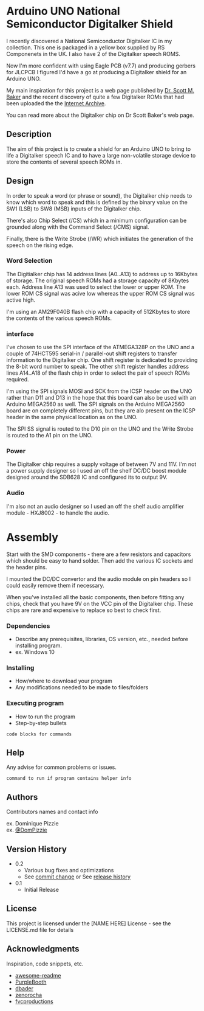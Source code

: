 # Arduino UNO National Semiconductor Digitalker Shield
I recently discovered a National Semiconductor Digitalker IC in my collection. This one is packaged in a yellow box supplied by RS Componenets in the UK. I also have 2 of the Digitalker speech ROMS.

Now I'm more confident with using Eagle PCB (v7.7) and producing gerbers for JLCPCB I figured I'd have a go at producing a Digitalker shield for an Arduino UNO.

My main inspiration for this project is a web page published by [Dr. Scott M. Baker](https://www.smbaker.com/this-is-digitalker-and-jameco-je520-too-vintage-speech-synthesis) and the recent discovery of quite a few Digitalker ROMs that had been uploaded the the [Internet Archive](https://archive.org/details/digitalker).

You can read more about the Digitalker chip on Dr Scott Baker's web page.

## Description

The aim of this project is to create a shield for an Arduino UNO to bring to life a Digitalker speech IC and to have a large non-volatile storage device to store the contents of several speech ROMs in.

## Design

In order to speak a word (or phrase or sound), the Digitalker chip needs to know which word to speak and this is defined by the binary value on the SW1 (LSB) to SW8 (MSB) inputs of the Digitalker chip.

There's also Chip Select (/CS) which in a minimum configuration can be grounded along with the Command Select (/CMS) signal.

Finally, there is the Write Strobe (/WR) which initiates the generation of the speech on the rising edge.

### Word Selection

The Digitialker chip has 14 address lines (A0..A13) to address up to 16Kbytes of storage. The original speech ROMs had a storage capacity of 8Kbytes each. Address line A13 was used to select the lower or upper ROM. The lower ROM CS signal was acive low whereas the upper ROM CS signal was active high.

I'm using an AM29F040B flash chip with a capacity of 512Kbytes to store the contents of the various speech ROMs.

### interface

I've chosen to use the SPI interface of the ATMEGA328P on the UNO and a couple of 74HCT595 serial-in / parallel-out shift registers to transfer information to the Digitalker chip. One shift register is dedicated to providing the 8-bit word number to speak. The other shift register handles address lines A14..A18 of the flash chip in order to select the pair of speech ROMs required.

I'm using the SPI signals MOSI and SCK from the ICSP header on the UNO rather than D11 and D13 in the hope that this board can also be used with an Arduino MEGA2560 as well. The SPI signals on the Arduino MEGA2560 board are on completely different pins, but they are alo present on the ICSP header in the same physical location as on the UNO.

The SPI SS signal is routed to the D10 pin on the UNO and the Write Strobe is routed to the A1 pin on the UNO.   

### Power

The Digitalker chip requires a supply voltage of between 7V and 11V. I'm not a power supply designer so I used an off the shelf DC/DC boost module designed around the SDB628 IC and configured its to output 9V.

### Audio

I'm also not an audio designer so I used an off the shelf audio amplifier module - HXJ8002 - to handle the audio.

# Assembly

Start with the SMD components - there are a few resistors and capacitors which should be easy to hand solder. Then add the various IC sockets and the header pins.

I mounted the DC/DC convertor and the audio module on pin headers so I could easily remove them if necessary.

When you've installed all the basic components, then before fitting any chips, check that you have 9V on the VCC pin of the Digitalker chip. These chips are rare and expensive to replace so best to check first. 

### Dependencies

* Describe any prerequisites, libraries, OS version, etc., needed before installing program.
* ex. Windows 10

### Installing

* How/where to download your program
* Any modifications needed to be made to files/folders

### Executing program

* How to run the program
* Step-by-step bullets
```
code blocks for commands
```

## Help

Any advise for common problems or issues.
```
command to run if program contains helper info
```

## Authors

Contributors names and contact info

ex. Dominique Pizzie  
ex. [@DomPizzie](https://twitter.com/dompizzie)

## Version History

* 0.2
    * Various bug fixes and optimizations
    * See [commit change]() or See [release history]()
* 0.1
    * Initial Release

## License

This project is licensed under the [NAME HERE] License - see the LICENSE.md file for details

## Acknowledgments

Inspiration, code snippets, etc.
* [awesome-readme](https://github.com/matiassingers/awesome-readme)
* [PurpleBooth](https://gist.github.com/PurpleBooth/109311bb0361f32d87a2)
* [dbader](https://github.com/dbader/readme-template)
* [zenorocha](https://gist.github.com/zenorocha/4526327)
* [fvcproductions](https://gist.github.com/fvcproductions/1bfc2d4aecb01a834b46)